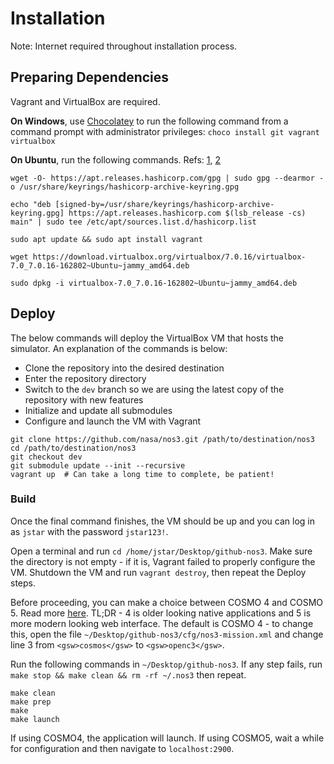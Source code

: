 # Installation
Note: Internet required throughout installation process.

## Preparing Dependencies
Vagrant and VirtualBox are required. 

**On Windows**, use [Chocolatey](https://chocolatey.org/) to run the following command from a command prompt with administrator privileges: `choco install git vagrant virtualbox`

**On Ubuntu**, run the following commands. Refs: [1](https://developer.hashicorp.com/vagrant/downloads), [2](https://www.virtualbox.org/wiki/Linux_Downloads%20)
```
wget -O- https://apt.releases.hashicorp.com/gpg | sudo gpg --dearmor -o /usr/share/keyrings/hashicorp-archive-keyring.gpg

echo "deb [signed-by=/usr/share/keyrings/hashicorp-archive-keyring.gpg] https://apt.releases.hashicorp.com $(lsb_release -cs) main" | sudo tee /etc/apt/sources.list.d/hashicorp.list

sudo apt update && sudo apt install vagrant

wget https://download.virtualbox.org/virtualbox/7.0.16/virtualbox-7.0_7.0.16-162802~Ubuntu~jammy_amd64.deb

sudo dpkg -i virtualbox-7.0_7.0.16-162802~Ubuntu~jammy_amd64.deb
```

## Deploy

The below commands will deploy the VirtualBox VM that hosts the simulator. An explanation of the commands is below:

- Clone the repository into the desired destination
- Enter the repository directory
- Switch to the `dev` branch so we are using the latest copy of the repository with new features
- Initialize and update all submodules
- Configure and launch the VM with Vagrant


```
git clone https://github.com/nasa/nos3.git /path/to/destination/nos3
cd /path/to/destination/nos3
git checkout dev
git submodule update --init --recursive
vagrant up  # Can take a long time to complete, be patient!
```

### Build

Once the final command finishes, the VM should be up and you can log in as `jstar` with the password `jstar123!`.

Open a terminal and run `cd /home/jstar/Desktop/github-nos3`. Make sure the directory is not empty - if it is, Vagrant failed to properly configure the VM. Shutdown the VM and run `vagrant destroy`, then repeat the Deploy steps.

Before proceeding, you can make a choice between COSMO 4 and COSMO 5. Read more [here](https://github.com/nasa/nos3/wiki/NOS3-Ground-Systems). TL;DR - 4 is older looking native applications and 5 is more modern looking web interface. The default is COSMO 4 - to change this, open the file `~/Desktop/github-nos3/cfg/nos3-mission.xml` and change line 3 from `<gsw>cosmos</gsw>` to `<gsw>openc3</gsw>`.

Run the following commands in `~/Desktop/github-nos3`. If any step fails, run `make stop && make clean && rm -rf ~/.nos3` then repeat.

```
make clean
make prep
make
make launch
```
If using COSMO4, the application will launch. If using COSMO5, wait a while for configuration and then navigate to `localhost:2900`.
